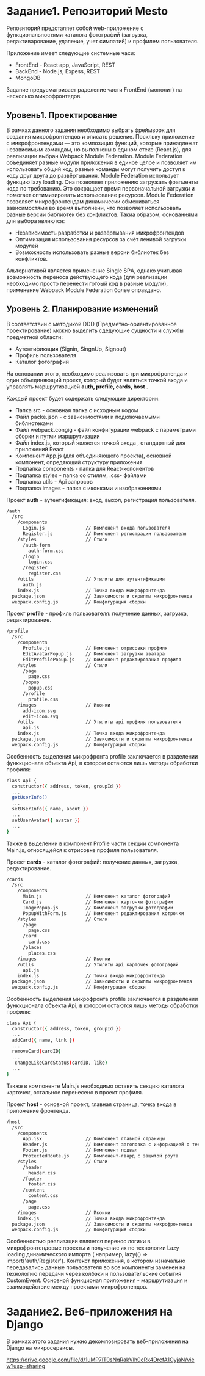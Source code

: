 # Задание1. Репозиторий Mesto
Репозиторий предсталяет собой wеb-приложение с функциональностями каталога фотографий (загрузка, редактиварование, удаление, учет симпатий) и профилем пользователя.

Приложение имеет следующие системные часи:
* FrontEnd - React app, JavaScript, REST
* BackЕnd - Node.js, Expess, REST 
* MongoDB
  
Задание предусматривает раделение части FrontEnd (монолит) на несколько микрофронтедов.
 
## Уровень1. Проектирование
В рамках данного задания необходимо выбрать фреймворк для создания микрофронтендов и описать решение.
Поскльку приложение с микрофронтендами — это композиция функций, которые принадлежат независимым командам, но выполнены в едином стеке (React.js),
для реализации выбран Webpack Module Federation. 
Module Federation объединяет разные модули приложения в единое целое и позволяет им использовать общий код, разные команды могут получить доступ к коду друг друга до развёртывания.
Module Federation использует функцию lazy loading. Она позволяет приложению загружать фрагменты кода по требованию. Это сокращает время первоначальной загрузки и помогает оптимизировать использование ресурсов.
Module Federation позволяет микрофронтендам динамически обмениваться зависимостями во время выполнени, что позволяет использовать разные версии библиотек без конфликтов. 
Такиа образом, основаниями для выбора являются:
* Независимость разработки и развёртывания микрофронтендов
* Оптимизация использования ресурсов за счёт ленивой загрузки модулей
* Возможность использовать разные версии библиотек без конфликтов.

Альтернативой является применение Single SPА, однако учитывая возможность переноса действующего кода (для реализации необходимо просто перенести готоый код в разные модули), применение Webpack Module Federation более оправдано.

## Уровень 2. Планирование изменений
В соответствии с методикой DDD (Предметно-ориентированное проектирование) можно выделить сдедующие сущности и службы предметной области:
* Аутентификация (Signin, SingnUp, Signout)
* Профиль пользователя
* Каталог фотографий

На основании этого, необходимо реализовать три микрофроненда и один объединяющий проект, который будет являться точкой входа и управлять маршрутизацией **auth, profile, cards, host** . 

Каждый проект будет содержать следующие директории:

* Папка src - основная папка с исходным кодом
* Файл packe.json - с зависимостями и подключаемыми библиотеками
* Файл webpack.congig - файл конфигурации webpack с параметрами сборки и путми маршрутизации 
* Файл index.js, который является точкой входа , стандартный для приложений React
* Компонент App.js (для объединяющего проекта), основной компонент, опредяющий структуру приложения
* Подпапка components - папка для React-копонентов
* Подпапка styles - папка со стилям, .css- файлами
* Подпапка  utils - Api запросов
* Подпапка images - папка с иконками и изображениями

Проект **auth** - аутентификация: вход, выхол, регистрация пользователя.

```sh
/auth
  /src
    /components
      Login.js               // Компонент входа пользователя
      Register.js            // Компонент регистрации пользователя
    /styles                  // Стили 
      /auth-form
        auth-form.css
      /login
        login.css
      /register              
        register.css           
    /utils                   // Утилиты для аутентификации
      auth.js                
    index.js                 // Точка входа микрофронтенда
  package.json               // Зависимости и скрипты микрофронтенда
  webpack.config.js          // Конфигурация сборки
```

Проект **profile** - профиль пользователя: получение данных, загрузка, редактирование.

```sh
/profile
  /src
    /components
      Profile.js             // Компонент отрисовки профиля
      EditAvatarPopup.js     // Компонент загрузки аватара
      EditProfilePopup.js    // Компонент редактирования профиля
    /styles                  // Стили 
      /page
        page.css
      /popup
        popup.css
      /profile              
        profile.css
    /images                  // Иконки
      add-icon.svg
      edit-icon.svg      
    /utils                   // Утилиты api профиля пользователя
      api.js                
    index.js                 // Точка входа микрофронтенда
  package.json               // Зависимости и скрипты микрофронтенда
  webpack.config.js          // Конфигурация сборки
```
Особенность выделения микрофронта profile заключается в разделении функкционала объекта Api, в котором остаются лишь методы обработки профиля:

```sh
class Api {
  constructor({ address, token, groupId }) 
  ...
  getUserInfo() 
  ...
  setUserInfo({ name, about }) 
  ...
  setUserAvatar({ avatar }) 
  ...
}
```
Также в выделении в компонент Profile части секции компонента Main.js, относящейся к отрисовке профиля пользователя.

Проект **cards** - каталог фотографий: получение данных, загрузка, редактирование.

```sh
/cards
  /src
    /components
      Main.js                // Компонент каталог фотографий
      Card.js                // Компонент карточки фотографии
      ImagePopup.js          // Компонент загрузки фотографии
      PopupWithForm.js       // Компонент редактирования котрочки
    /styles                  // Стили 
      /page
        page.css
      /card
        card.css
      /places              
        places.css
    /images                  // Иконки     
    /utils                   // Утилиты api карточек фотографий
      api.js                
    index.js                 // Точка входа микрофронтенда
  package.json               // Зависимости и скрипты микрофронтенда
  webpack.config.js          // Конфигурация сборки
```

Особенность выделения микрофронта profile заключается в разделении функкционала объекта Api, в котором остаются лишь методы обработки профиля:

```sh
class Api {
  constructor({ address, token, groupId }) 
  ...
  addCard({ name, link }) 
  ...
  removeCard(cardID)
  ...
   changeLikeCardStatus(cardID, like)
  ...
}
```
Также в компоненте Main.js необходимо оставить секцию каталога карточек, остальное перенесено в проект профиля.

Проект **host** - основной проект, главная страница, точка входа в приложение фронтенда.

```sh
/host
  /src
    /components
      App.jsx                // Компонент главной страницы
      Header.js              // Компонент заголовка с информацией о текущем email и логотипом
      Footer.js              // Компонент подвал
      ProtectedRoute.js      // Компонент-гвард с защитой роута
    /styles                  // Стили
      /header
        header.css
      /footer
        footer.css
      /content
        content.css
      /page
        page.css
    /images                  // Иконки                
    index.js                 // Точка входа микрофронтенда
  package.json               // Зависимости и скрипты микрофронтенда
  webpack.config.js          // Конфигурация сборки
```

Особенностью реализации является перенос логики в микрофронтендовые проекты и получение их по технологии Lazy loading динамического импорта ( например, lazy(() => import('auth/Register'). Контекст приложения, в котором изначально передавались данные пользователя во все компоненты заменен на технологию передачи через колбэки и пользовательские события CustomEvent. Основной функционал приложения - маршрутизация и взаимодействие между проектами микрофронендов.

# Задание2.  Веб-приложения на Django

В рамках этого задания нужно декомпозировать веб-приложения на Django на микросервисы.

https://drive.google.com/file/d/1uMP7lT0sNgRakVlh0cRk4DrcfA1OyjaN/view?usp=sharing